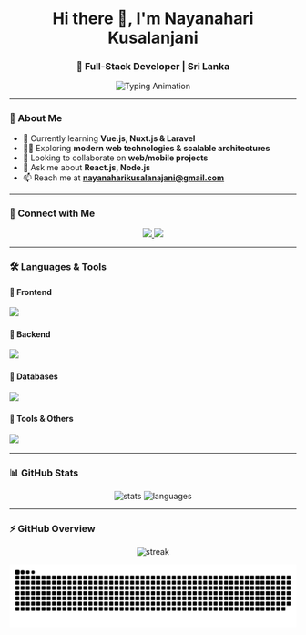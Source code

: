 <h1 align="center">Hi there 👋, I'm Nayanahari Kusalanjani</h1>
<h3 align="center">🚀 Full-Stack Developer | Sri Lanka</h3>

<p align="center">
  <img src="https://readme-typing-svg.herokuapp.com?size=22&duration=3000&color=2F81F7&center=true&vCenter=true&width=500&lines=Full+Stack+Developer;Passionate+about+Web+%26+Mobile+Apps;Always+Learning+%26+Building+New+Things" alt="Typing Animation">
</p>

---

### 🌟 About Me  
- 🌱 Currently learning **Vue.js, Nuxt.js & Laravel**  
- 👩‍💻 Exploring **modern web technologies & scalable architectures**  
- 👯 Looking to collaborate on **web/mobile projects**  
- 💬 Ask me about **React.js, Node.js**  
- 📫 Reach me at **nayanaharikusalanajani@gmail.com**

---

### 🔗 Connect with Me  
<p align="center">
  <a href="https://linkedin.com/in/nayanahari-kusalanjani-773182280" target="blank">
    <img src="https://img.shields.io/badge/LinkedIn-0A66C2?style=for-the-badge&logo=linkedin&logoColor=white" />
  </a>
  <a href="https://www.hackerrank.com/nayanahari" target="blank">
    <img src="https://img.shields.io/badge/HackerRank-2EC866?style=for-the-badge&logo=HackerRank&logoColor=white" />
  </a>
</p>

---

### 🛠️ Languages & Tools  

#### 🔹 Frontend  
<p>
  <img src="https://skillicons.dev/icons?i=html,css,js,ts,react,tailwind,vue,nuxt" />
</p>

#### 🔹 Backend  
<p>
  <img src="https://skillicons.dev/icons?i=nodejs,express,php,laravel,java,cpp,c" />
</p>

#### 🔹 Databases  
<p>
  <img src="https://skillicons.dev/icons?i=mysql,postgresql,mongodb,supabase,prisma" />
</p>

#### 🔹 Tools & Others  
<p>
  <img src="https://skillicons.dev/icons?i=git,github,linux,figma,vscode" />
</p>

---

### 📊 GitHub Stats  
<p align="center">
  <img src="https://github-readme-stats.vercel.app/api?username=nayanahari&show_icons=true&theme=tokyonight" alt="stats" height="180"/>
  <img src="https://github-readme-stats.vercel.app/api/top-langs/?username=nayanahari&layout=compact&theme=tokyonight" alt="languages" height="180"/>
</p>

---

### ⚡ GitHub Overview  
<p align="center">
  <img src="https://github-readme-streak-stats.herokuapp.com?user=nayanahari&theme=tokyonight" alt="streak" />
</p>

<p align="center">
  <img src="https://raw.githubusercontent.com/Platane/snk/output/github-contribution-grid-snake.svg" alt="snake animation" />
</p>
